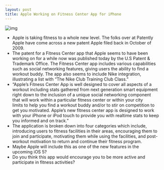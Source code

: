 ```yaml
---
layout: post
title: Apple Working on Fitness Center App for iPhone
---
```

![img](http://media.idownloadblog.com/wp-content/uploads/2011/04/Apple-Fitness-Center-App.jpeg)
* Apple is taking fitness to a whole new level. The folks over at Patently Apple have come across a new patent Apple filed back in October of 2009.
* The patent for a Fitness Center app that Apple seems to have been working on for a while now was published today by the U.S Patent & Trademark Office. The Fitness Center app includes various capabilities such as social networking features, giving users the ability to find a workout buddy. The app also seems to include Nike integration, illustrating a list with “The Nike Club Training Club Class.”
* “Apple’s Fitness Center App is well designed to cover all aspects of a workout including stats gathered from next generation smart equipment right down to the inclusion of a unique social networking component that will work within a particular fitness center or within your city limits to help you find a workout buddy and/or to stir on competition to get you motivated. Apple’s new fitness center app is designed to work with your iPhone or iPod touch to provide you with realtime stats to keep you informed and on track.”
* The application is broken down into four categories which include, introducing users to fitness facilities in their areas, encouraging them to join and participate, motivating them while using the facilities, and post-workout motivation to return and continue their fitness program.
* Maybe Apple will include this as one of the new features in the upcoming iOS 5?
* Do you think this app would encourage you to be more active and participate in fitness activities?

